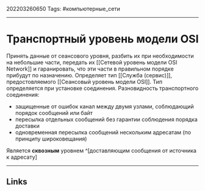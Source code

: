 202203260650
Tags: #компьютерные_сети

---

# Транспортный уровень модели OSI
Принять данные от сеансового уровня, разбить их при необходимости на небольшие части, передать их [[Сетевой уровень модели OSI Network]] и гаранировать, что эти части в правильном порядке прибудут по назначению.
Определяет тип [[Cлужба (сервис)]], предостовляемого [[Сеансовый уровень модели OSI]]. Тип определяется при установке соединения. Разновидность транспортного соединения:
- защищенные от ошибок канал между двумя узлами, соблюдающий порядок сообщений или байт
- пересылка отдельных сообщений без гарантии соблюдения порядка доставки
- одновременная пересылка сообщений нескольким адресатам (по принципу широковещания)

Является **сквозным** уровнем ^[доставляющим сообщения от источника к адресату]

---
## Links
